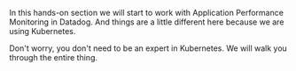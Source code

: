 In this hands-on section we will start to work with Application Performance Monitoring in Datadog. And things are a little different here because we are using Kubernetes.

Don't worry, you don't need to be an expert in Kubernetes. We will walk you through the entire thing.
